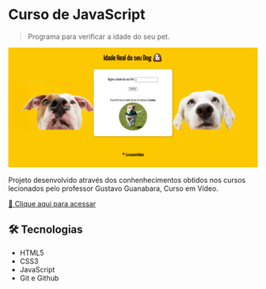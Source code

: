 # Curso de JavaScript

>Programa para verificar a idade do seu pet.

![preview](./.github/preview_new.png)

Projeto desenvolvido através dos conhenhecimentos obtidos nos cursos lecionados pelo professor Gustavo Guanabara, Curso em Vídeo.

[🔗 Clique aqui para acessar](https://ramonbarret.github.io/dog_age/)

## 🛠 Tecnologias

- HTML5
- CSS3
- JavaScript
- Git e Github
